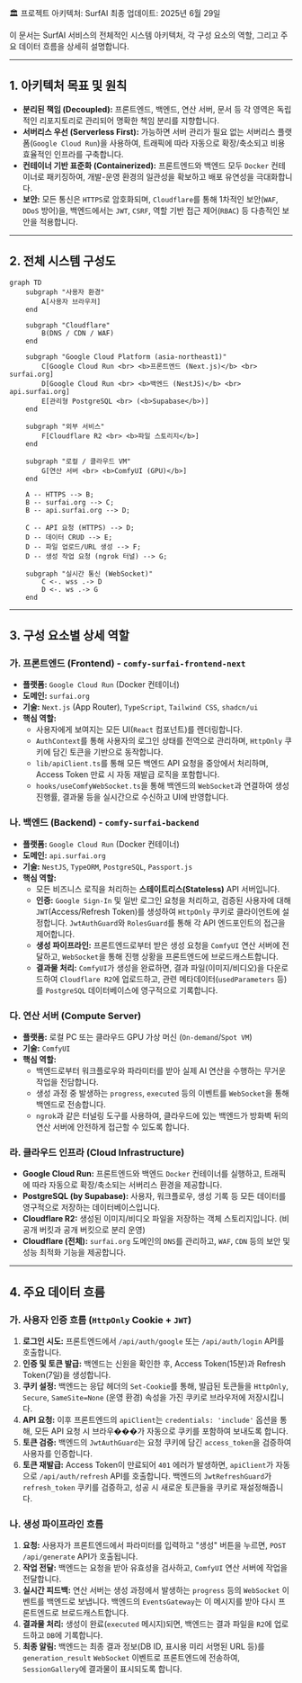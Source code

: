🏛️ 프로젝트 아키텍처: SurfAI
최종 업데이트: 2025년 6월 29일

이 문서는 SurfAI 서비스의 전체적인 시스템 아키텍처, 각 구성 요소의 역할, 그리고 주요 데이터 흐름을 상세히 설명합니다.

---

## 1. 아키텍처 목표 및 원칙

-   **분리된 책임 (Decoupled):** 프론트엔드, 백엔드, 연산 서버, 문서 등 각 영역은 독립적인 리포지토리로 관리되어 명확한 책임 분리를 지향합니다.
-   **서버리스 우선 (Serverless First):** 가능하면 서버 관리가 필요 없는 서버리스 플랫폼(`Google Cloud Run`)을 사용하여, 트래픽에 따라 자동으로 확장/축소되고 비용 효율적인 인프라를 구축합니다.
-   **컨테이너 기반 표준화 (Containerized):** 프론트엔드와 백엔드 모두 `Docker` 컨테이너로 패키징하여, 개발-운영 환경의 일관성을 확보하고 배포 유연성을 극대화합니다.
-   **보안:** 모든 통신은 `HTTPS`로 암호화되며, `Cloudflare`를 통해 1차적인 보안(`WAF`, `DDoS` 방어)을, 백엔드에서는 `JWT`, `CSRF`, 역할 기반 접근 제어(`RBAC`) 등 다층적인 보안을 적용합니다.

---

## 2. 전체 시스템 구성도

```mermaid
graph TD
    subgraph "사용자 환경"
        A[사용자 브라우저]
    end

    subgraph "Cloudflare"
        B(DNS / CDN / WAF)
    end

    subgraph "Google Cloud Platform (asia-northeast1)"
        C[Google Cloud Run <br> <b>프론트엔드 (Next.js)</b> <br> surfai.org]
        D[Google Cloud Run <br> <b>백엔드 (NestJS)</b> <br> api.surfai.org]
        E[관리형 PostgreSQL <br> (<b>Supabase</b>)]
    end

    subgraph "외부 서비스"
        F[Cloudflare R2 <br> <b>파일 스토리지</b>]
    end
    
    subgraph "로컬 / 클라우드 VM"
        G[연산 서버 <br> <b>ComfyUI (GPU)</b>]
    end

    A -- HTTPS --> B;
    B -- surfai.org --> C;
    B -- api.surfai.org --> D;
    
    C -- API 요청 (HTTPS) --> D;
    D -- 데이터 CRUD --> E;
    D -- 파일 업로드/URL 생성 --> F;
    D -- 생성 작업 요청 (ngrok 터널) --> G;
    
    subgraph "실시간 통신 (WebSocket)"
        C <-. wss .-> D
        D <-. ws .-> G
    end
```

---

## 3. 구성 요소별 상세 역할

### 가. 프론트엔드 (Frontend) - `comfy-surfai-frontend-next`

-   **플랫폼:** `Google Cloud Run` (Docker 컨테이너)
-   **도메인:** `surfai.org`
-   **기술:** `Next.js` (App Router), `TypeScript`, `Tailwind CSS`, `shadcn/ui`
-   **핵심 역할:**
    -   사용자에게 보여지는 모든 UI(`React` 컴포넌트)를 렌더링합니다.
    -   `AuthContext`를 통해 사용자의 로그인 상태를 전역으로 관리하며, `HttpOnly` 쿠키에 담긴 토큰을 기반으로 동작합니다.
    -   `lib/apiClient.ts`를 통해 모든 백엔드 API 요청을 중앙에서 처리하며, Access Token 만료 시 자동 재발급 로직을 포함합니다.
    -   `hooks/useComfyWebSocket.ts`을 통해 백엔드의 `WebSocket`과 연결하여 생성 진행률, 결과물 등을 실시간으로 수신하고 UI에 반영합니다.

### 나. 백엔드 (Backend) - `comfy-surfai-backend`

-   **플랫폼:** `Google Cloud Run` (Docker 컨테이너)
-   **도메인:** `api.surfai.org`
-   **기술:** `NestJS`, `TypeORM`, `PostgreSQL`, `Passport.js`
-   **핵심 역할:**
    -   모든 비즈니스 로직을 처리하는 **스테이트리스(Stateless)** API 서버입니다.
    -   **인증:** `Google Sign-In` 및 일반 로그인 요청을 처리하고, 검증된 사용자에 대해 `JWT`(Access/Refresh Token)를 생성하여 `HttpOnly` 쿠키로 클라이언트에 설정합니다. `JwtAuthGuard`와 `RolesGuard`를 통해 각 API 엔드포인트의 접근을 제어합니다.
    -   **생성 파이프라인:** 프론트엔드로부터 받은 생성 요청을 `ComfyUI` 연산 서버에 전달하고, `WebSocket`을 통해 진행 상황을 프론트엔드에 브로드캐스트합니다.
    -   **결과물 처리:** `ComfyUI`가 생성을 완료하면, 결과 파일(이미지/비디오)을 다운로드하여 `Cloudflare R2`에 업로드하고, 관련 메타데이터(`usedParameters` 등)를 `PostgreSQL` 데이터베이스에 영구적으로 기록합니다.

### 다. 연산 서버 (Compute Server)

-   **플랫폼:** 로컬 PC 또는 클라우드 GPU 가상 머신 (`On-demand`/`Spot VM`)
-   **기술:** `ComfyUI`
-   **핵심 역할:**
    -   백엔드로부터 워크플로우와 파라미터를 받아 실제 AI 연산을 수행하는 무거운 작업을 전담합니다.
    -   생성 과정 중 발생하는 `progress`, `executed` 등의 이벤트를 `WebSocket`을 통해 백엔드로 전송합니다.
    -   `ngrok`과 같은 터널링 도구를 사용하여, 클라우드에 있는 백엔드가 방화벽 뒤의 연산 서버에 안전하게 접근할 수 있도록 합니다.

### 라. 클라우드 인프라 (Cloud Infrastructure)

-   **Google Cloud Run:** 프론트엔드와 백엔드 `Docker` 컨테이너를 실행하고, 트래픽에 따라 자동으로 확장/축소되는 서버리스 환경을 제공합니다.
-   **PostgreSQL (by Supabase):** 사용자, 워크플로우, 생성 기록 등 모든 데이터를 영구적으로 저장하는 데이터베이스입니다.
-   **Cloudflare R2:** 생성된 이미지/비디오 파일을 저장하는 객체 스토리지입니다. (비공개 버킷과 공개 버킷으로 분리 운영)
-   **Cloudflare (전체):** `surfai.org` 도메인의 `DNS`를 관리하고, `WAF`, `CDN` 등의 보안 및 성능 최적화 기능을 제공합니다.

---

## 4. 주요 데이터 흐름

### 가. 사용자 인증 흐름 (`HttpOnly` Cookie + `JWT`)

1.  **로그인 시도:** 프론트엔드에서 `/api/auth/google` 또는 `/api/auth/login` API를 호출합니다.
2.  **인증 및 토큰 발급:** 백엔드는 신원을 확인한 후, Access Token(15분)과 Refresh Token(7일)을 생성합니다.
3.  **쿠키 설정:** 백엔드는 응답 헤더의 `Set-Cookie`를 통해, 발급된 토큰들을 `HttpOnly`, `Secure`, `SameSite=None` (운영 환경) 속성을 가진 쿠키로 브라우저에 저장시킵니다.
4.  **API 요청:** 이후 프론트엔드의 `apiClient`는 `credentials: 'include'` 옵션을 통해, 모든 API 요청 시 브라우���가 자동으로 쿠키를 포함하여 보내도록 합니다.
5.  **토큰 검증:** 백엔드의 `JwtAuthGuard`는 요청 쿠키에 담긴 `access_token`을 검증하여 사용자를 인증합니다.
6.  **토큰 재발급:** Access Token이 만료되어 `401` 에러가 발생하면, `apiClient`가 자동으로 `/api/auth/refresh` API를 호출합니다. 백엔드의 `JwtRefreshGuard`가 `refresh_token` 쿠키를 검증하고, 성공 시 새로운 토큰들을 쿠키로 재설정해줍니다.

### 나. 생성 파이프라인 흐름

1.  **요청:** 사용자가 프론트엔드에서 파라미터를 입력하고 "생성" 버튼을 누르면, `POST /api/generate` API가 호출됩니다.
2.  **작업 전달:** 백엔드는 요청을 받아 유효성을 검사하고, `ComfyUI` 연산 서버에 작업을 전달합니다.
3.  **실시간 피드백:** 연산 서버는 생성 과정에서 발생하는 `progress` 등의 `WebSocket` 이벤트를 백엔드로 보냅니다. 백엔드의 `EventsGateway`는 이 메시지를 받아 다시 프론트엔드로 브로드캐스트합니다.
4.  **결과물 처리:** 생성이 완료(`executed` 메시지)되면, 백엔드는 결과 파일을 `R2`에 업로드하고 `DB`에 기록합니다.
5.  **최종 알림:** 백엔드는 최종 결과 정보(DB ID, 표시용 미리 서명된 URL 등)를 `generation_result` `WebSocket` 이벤트로 프론트엔드에 전송하여, `SessionGallery`에 결과물이 표시되도록 합니다.
